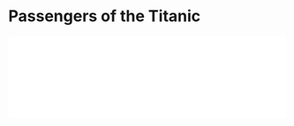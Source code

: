 # Passengers of the Titanic

<style>
  .md-content__button {
    display: none;
  }
</style>

<div class="showcase">
  <iframe  id="showcase" src='./main.html' width="100%" scrolling="no" frameborder="0"></iframe>
</div>
<script src="../../assets/javascripts/iframe/autoheight.js"></script>
<script src="../../assets/javascripts/iframe/click.js"></script>
